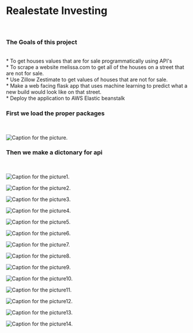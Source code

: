 <h1> Realestate Investing </h1><br>
<H3> The Goals of this project </h3><br>
* To get houses values that are for sale programmatically using API's<br>
* To scrape a website melissa.com to get all of the houses on a street that are not for sale.<br>
* Use Zillow Zestimate to get values of houses that are not for sale.<br>
* Make a web facing flask app that uses machine learning to predict what a new build would look like on that street. <br>
* Deploy the application to AWS Elastic beanstalk <br>

<h3> First we load the proper packages </h3><br> 

![Caption for the picture.](https://raw.githubusercontent.com/btindol178/Intelligent-Realestate-Investing/main/photos/Capture.JPG)<br>

<h3> Then we make a dictonary for api </h3><br> 

![Caption for the picture1.](https://raw.githubusercontent.com/btindol178/Intelligent-Realestate-Investing/main/photos/Capture1.JPG)<br>


![Caption for the picture2.](https://raw.githubusercontent.com/btindol178/Intelligent-Realestate-Investing/main/photos/Capture2.JPG)<br>


![Caption for the picture3.](https://raw.githubusercontent.com/btindol178/Intelligent-Realestate-Investing/main/photos/Capture3.JPG)<br>


![Caption for the picture4.](https://raw.githubusercontent.com/btindol178/Intelligent-Realestate-Investing/main/photos/Capture4.JPG)<br>


![Caption for the picture5.](https://raw.githubusercontent.com/btindol178/Intelligent-Realestate-Investing/main/photos/Capture5.JPG)<br>


![Caption for the picture6.](https://raw.githubusercontent.com/btindol178/Intelligent-Realestate-Investing/main/photos/Capture6.JPG)<br>


![Caption for the picture7.](https://raw.githubusercontent.com/btindol178/Intelligent-Realestate-Investing/main/photos/Capture7.JPG)<br>


![Caption for the picture8.](https://raw.githubusercontent.com/btindol178/Intelligent-Realestate-Investing/main/photos/Capture8.JPG)<br>


![Caption for the picture9.](https://raw.githubusercontent.com/btindol178/Intelligent-Realestate-Investing/main/photos/Capture9.JPG)<br>


![Caption for the picture10.](https://raw.githubusercontent.com/btindol178/Intelligent-Realestate-Investing/main/photos/Capture10.JPG)<br>


![Caption for the picture11.](https://raw.githubusercontent.com/btindol178/Intelligent-Realestate-Investing/main/photos/Capture11.JPG)<br>


![Caption for the picture12.](https://raw.githubusercontent.com/btindol178/Intelligent-Realestate-Investing/main/photos/Capture12.JPG)<br>


![Caption for the picture13.](https://raw.githubusercontent.com/btindol178/Intelligent-Realestate-Investing/main/photos/Capture12.JPG)<br>

![Caption for the picture14.](https://raw.githubusercontent.com/btindol178/Intelligent-Realestate-Investing/main/photos/Capture14.JPG)<br>


